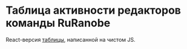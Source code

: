 # Таблица активности редакторов команды RuRanobe

React-версия [таблицы](https://github.com/SaLapus/red-check), написанной на чистом JS.